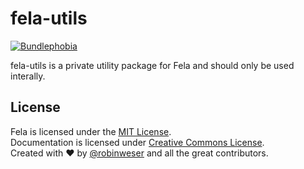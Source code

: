 # fela-utils

<a href="https://bundlephobia.com/result?p=fela-utils@latest"><img alt="Bundlephobia" src="https://img.shields.io/bundlephobia/minzip/fela-utils.svg"></a>

fela-utils is a private utility package for Fela and should only be used interally.


## License
Fela is licensed under the [MIT License](http://opensource.org/licenses/MIT).<br>
Documentation is licensed under [Creative Commons License](http://creativecommons.org/licenses/by/4.0/).<br>
Created with ♥ by [@robinweser](http://weser.io) and all the great contributors.
